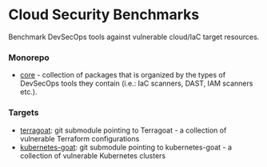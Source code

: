 # Cloud Security Benchmarks

Benchmark DevSecOps tools against vulnerable cloud/IaC target resources.

### Monorepo
- [core](core/README.md) -  collection of packages that is organized by the types of DevSecOps tools they contain (i.e.: IaC scanners, DAST, IAM scanners etc.).

### Targets
- [terragoat](https://github.com/bridgecrewio/terragoat): git submodule pointing to Terragoat - a collection of vulnerable Terraform configurations
- [kubernetes-goat](https://github.com/madhuakula/kubernetes-goat): git submodule pointing to kubernetes-goat - a collection of vulnerable Kubernetes clusters


